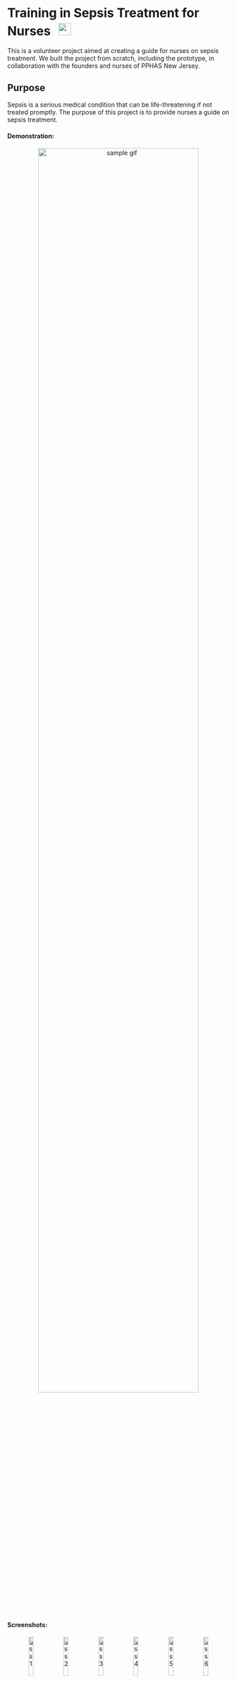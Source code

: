 <h1>Training in Sepsis Treatment for Nurses <img src="https://cdn-icons-png.flaticon.com/512/1353/1353983.png" alt="red cross" style="height: 1em; margin-left: 0.4em; margin-top: 0.2em;"></h1>
<p>This is a volunteer project aimed at creating a guide for nurses on sepsis treatment. We built the project from scratch, including the prototype, in collaboration with the founders and nurses of PPHAS New Jersey.</p>
<h2>Purpose</h2>
<p>Sepsis is a serious medical condition that can be life-threatening if not treated promptly. The purpose of this project is to provide nurses a guide on sepsis treatment.</p>
<h4>Demonstration:</h4>
<p align="center">
  <img src="https://github.com/tiagopazhs/sepsis-guide/blob/master/src/assets/sampleGif.gif" alt="sample gif" style="width: 85%">
</p>
<h4>Screenshots:</h4>

<p align="center">
    <img src="https://github.com/tiagopazhs/sepsis-guide/blob/master/src/assets/ss/ss1.jpeg" alt="ss 1" style="width: 15%">
    <img src="https://github.com/tiagopazhs/sepsis-guide/blob/master/src/assets/ss/ss2.jpeg" alt="ss 2" style="width: 15%">
    <img src="https://github.com/tiagopazhs/sepsis-guide/blob/master/src/assets/ss/ss3.jpeg" alt="ss 3" style="width: 15%">
    <img src="https://github.com/tiagopazhs/sepsis-guide/blob/master/src/assets/ss/ss4.jpeg" alt="ss 4" style="width: 15%">
    <img src="https://github.com/tiagopazhs/sepsis-guide/blob/master/src/assets/ss/ss5.jpeg" alt="ss 5" style="width: 15%">
    <img src="https://github.com/tiagopazhs/sepsis-guide/blob/master/src/assets/ss/ss6.jpeg" alt="ss 6" style="width: 15%">
    <img src="https://github.com/tiagopazhs/sepsis-guide/blob/master/src/assets/ss/ss7.jpeg" alt="ss 7" style="width: 15%">
    <img src="https://github.com/tiagopazhs/sepsis-guide/blob/master/src/assets/ss/ss8.jpeg" alt="ss 8" style="width: 15%">
    <img src="https://github.com/tiagopazhs/sepsis-guide/blob/master/src/assets/ss/ss9.jpeg" alt="ss 9" style="width: 15%">
    <img src="https://github.com/tiagopazhs/sepsis-guide/blob/master/src/assets/ss/ss10.jpeg" alt="ss 10" style="width: 15%">
    <img src="https://github.com/tiagopazhs/sepsis-guide/blob/master/src/assets/ss/ss11.jpeg" alt="ss 11" style="width: 15%">
    <img src="https://github.com/tiagopazhs/sepsis-guide/blob/master/src/assets/ss/ss12.jpeg" alt="ss 12" style="width: 15%">
</p>

<h2>Technologies</h2>
<p>We used the following technologies to build this project:</p>
<p align="center">
    <img src="https://skillicons.dev/icons?i=react,js,html,css,materialui,git" />
</p>

<h2>Website</h2>
<p>You can find the website at the following link: <a href="https://tiagopazhs.github.io/NursesTraining-VolunteerProject/">https://tiagopazhs.github.io/NursesTraining-VolunteerProject/</a></p>

## Instalation and Start

<p>Clone the repository:

```python
git clone https://github.com/tiagopazhs/NursesTraining-VolunteerProject
```

<p>Navigate to the main root: 

```python
cd NursesTraining-VolunteerProject
```

<p>Install the dependencies of the project:

```python
npm install
```

Start the aplication:
```python
npm start
```

